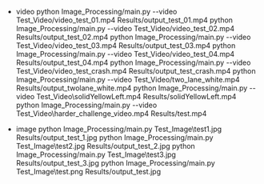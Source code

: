 * video 
python Image_Processing/main.py --video Test_Video/video_test_01.mp4 Results/output_test_01.mp4
python Image_Processing/main.py --video Test_Video/video_test_02.mp4 Results/output_test_02.mp4
python Image_Processing/main.py --video Test_Video/video_test_03.mp4 Results/output_test_03.mp4
python Image_Processing/main.py --video Test_Video/video_test_04.mp4 Results/output_test_04.mp4
python Image_Processing/main.py --video Test_Video/video_test_crash.mp4 Results/output_test_crash.mp4
python Image_Processing/main.py --video Test_Video/two_lane_white.mp4 Results/output_twolane_white.mp4
python Image_Processing/main.py --video Test_Video\solidYellowLeft.mp4 Results/solidYellowLeft.mp4
python Image_Processing/main.py --video Test_Video\harder_challenge_video.mp4 Results/test.mp4




* image
python Image_Processing/main.py Test_Image\test1.jpg Results/output_test_1.jpg
python Image_Processing/main.py Test_Image\test2.jpg Results/output_test_2.jpg
python Image_Processing/main.py Test_Image\test3.jpg Results/output_test_3.jpg
python Image_Processing/main.py Test_Image\test.png Results/output_test.jpg